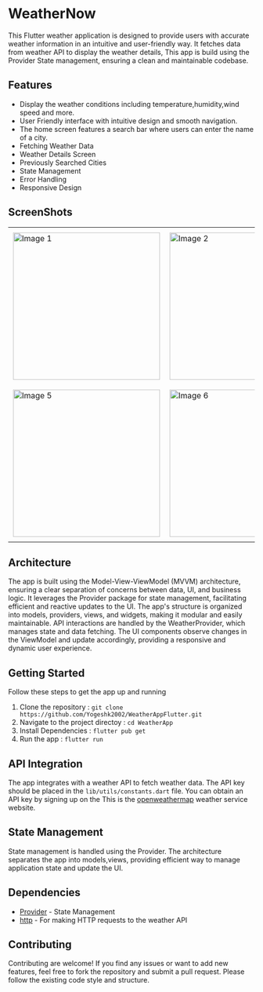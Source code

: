 # WeatherNow

This Flutter weather application is designed to provide users with accurate weather information in an intuitive and user-friendly way. It fetches data from weather API to display the weather details, This app is build using the Provider State management, ensuring a clean and maintainable codebase.


## Features

- Display the weather conditions including temperature,humidity,wind speed and more.
- User Friendly interface with intuitive design and smooth navigation.
- The home screen features a search bar where users can enter the name of a city.
- Fetching Weather Data
- Weather Details Screen
- Previously Searched Cities
- State Management
- Error Handling
- Responsive Design

## ScreenShots

<table>
  <tr>
    <td style="padding: 10px;"><img src="https://github.com/Yogeshk2002/WeatherAppFlutter/assets/110348902/73484e4d-12e3-4f3d-b8a6-19d4b800d82f" alt="Image 1" width="300"/></td>
    <td style="padding: 10px;"><img src="https://github.com/Yogeshk2002/WeatherAppFlutter/assets/110348902/0a9edae8-3aa4-4496-acf8-2260e169e1a3" alt="Image 2" width="300"/></td>
		<td style="padding: 10px;"><img src="https://github.com/Yogeshk2002/WeatherAppFlutter/assets/110348902/f5c339bd-3730-4075-8b67-6a34032b4b84" alt="Image 3" width="300"/></td>
		<td style="padding: 10px;"><img src="https://github.com/Yogeshk2002/WeatherAppFlutter/assets/110348902/37f76f35-856e-44ce-892d-9ee71daed9d3" alt="Image 4" width="300"/></td>
  </tr>
  <tr>
    <td style="padding: 10px;"><img src="https://github.com/Yogeshk2002/WeatherAppFlutter/assets/110348902/dd979439-aad2-45bc-bfcc-e45298c38a63" alt="Image 5" width="300"/></td>
    <td style="padding: 10px;"><img src="https://github.com/Yogeshk2002/WeatherAppFlutter/assets/110348902/3c5a7559-cf51-4748-8efa-de13c80c926e" alt="Image 6" width="300"/></td>
    <td style="padding: 10px;"><img src="https://github.com/Yogeshk2002/WeatherAppFlutter/assets/110348902/53e01162-f8c5-43cb-9bea-bcb1a4a1f593" alt="Image 7" width="300"/></td>
  </tr>
</table>


## Architecture

The app is built using the Model-View-ViewModel (MVVM) architecture, ensuring a clear separation of concerns between data, UI, and business logic. It leverages the Provider package for state management, facilitating efficient and reactive updates to the UI. The app's structure is organized into models, providers, views, and widgets, making it modular and easily maintainable. API interactions are handled by the WeatherProvider, which manages state and data fetching. The UI components observe changes in the ViewModel and update accordingly, providing a responsive and dynamic user experience.
## Getting Started

Follow these steps to get the app up and running

1. Clone the repository : `git clone https://github.com/Yogeshk2002/WeatherAppFlutter.git`
2. Navigate to the project directoy : `cd WeatherApp`
3. Install Dependencies : `flutter pub get`
4. Run the app : `flutter run`
## API Integration
The app integrates with a weather API to fetch weather data. The API key should be placed in the `lib/utils/constants.dart` file. You can obtain an API key by signing up on the This is the [openweathermap](https://home.openweathermap.org/users/sign_in)  weather service website.
## State Management
State management is handled using the Provider. The architecture separates the app into models,views, providing efficient way to manage application state and update the UI.
## Dependencies
- [Provider](https://pub.dev/packages/provider) - State Management
- [http](https://pub.dev/packages/http) - For making HTTP requests to the weather API

## Contributing

Contributing are welcome! If you find any issues or want to add new features, feel free to fork the repository and submit a pull request. Please follow the existing code style and structure.
